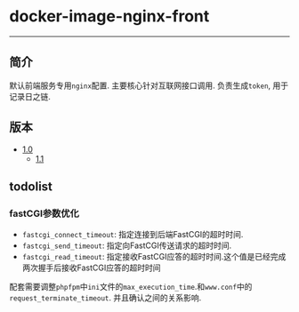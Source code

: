 # docker-image-nginx-front

---

## 简介

默认前端服务专用`nginx`配置. 主要核心针对互联网接口调用. 负责生成`token`, 用于记录日之链.

## 版本

* [1.0](./Docs/1.0.md)
	* [1.1](./Docs/1.1.md)

## todolist

### fastCGI参数优化

* `fastcgi_connect_timeout`: 指定连接到后端FastCGI的超时时间.
* `fastcgi_send_timeout`: 指定向FastCGI传送请求的超时时间.
* `fastcgi_read_timeout`: 指定接收FastCGI应答的超时时间.这个值是已经完成两次握手后接收FastCGI应答的超时时间

配套需要调整`phpfpm`中`ini`文件的`max_execution_time`.和`www.conf`中的`request_terminate_timeout`. 并且确认之间的关系影响.